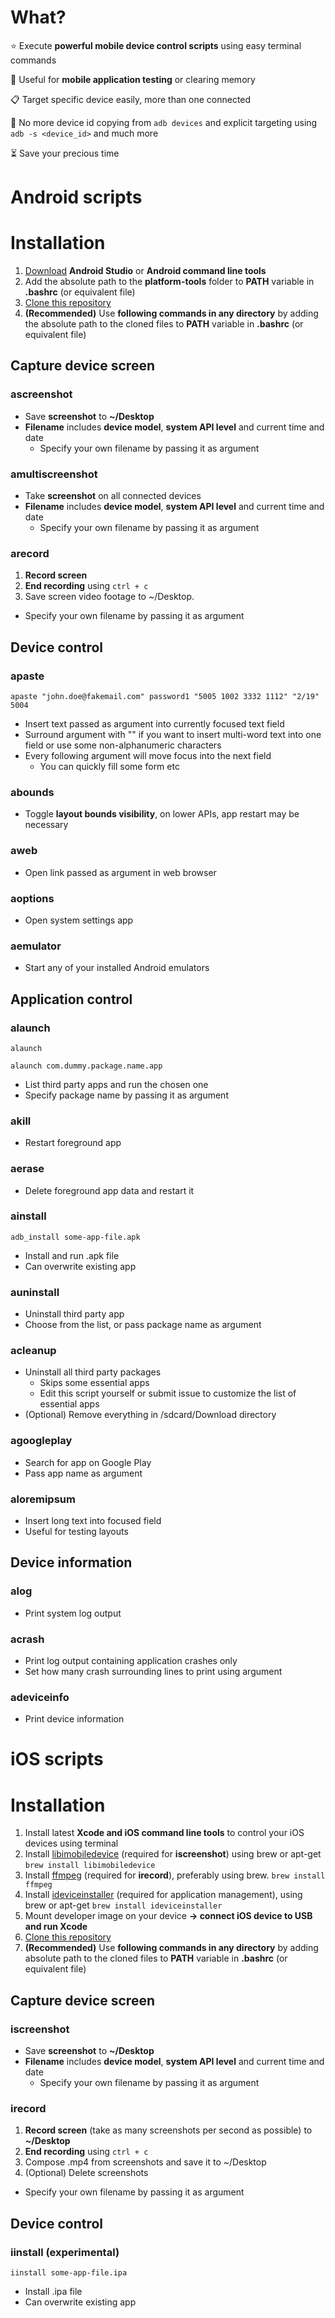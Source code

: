 # What?
⭐️ Execute **powerful mobile device control scripts** using easy terminal commands<br>

📱 Useful for **mobile application testing** or clearing memory<br>

📋 Target specific device easily, more than one connected<br>

🎉 No more device id copying from ``adb devices`` and explicit targeting using ``adb -s <device_id>`` and much more<br>

⏳ Save your precious time<br>

# Android scripts

# Installation
1. [Download](https://developer.android.com/studio/ "Android Studio") **Android Studio** or **Android command line tools**
2. Add the absolute path to the **platform-tools** folder to **PATH** variable in **.bashrc** (or equivalent file)
3. [Clone this repository](https://github.com/IntergalacticPenguin/adb-shortcuts.git "Clone")
4. **(Recommended)** Use **following commands in any directory** by adding the absolute path to the cloned files to **PATH** variable in **.bashrc** (or equivalent file)

## Capture device screen

### ascreenshot
* Save **screenshot** to **~/Desktop**
* **Filename** includes **device model**, **system API level** and current time and date
  * Specify your own filename by passing it as argument

### amultiscreenshot
* Take **screenshot** on all connected devices
* **Filename** includes **device model**, **system API level** and current time and date
  * Specify your own filename by passing it as argument

### arecord
1. **Record screen**
2. **End recording** using ``ctrl + c``
3. Save screen video footage to ~/Desktop.
  * Specify your own filename by passing it as argument

## Device control

### apaste
``apaste "john.doe@fakemail.com" password1 "5005 1002 3332 1112" "2/19" 5004``

* Insert text passed as argument into currently focused text field
* Surround argument with "" if you want to insert multi-word text into one field or use some non-alphanumeric characters
* Every following argument will move focus into the next field
  * You can quickly fill some form etc

### abounds
* Toggle **layout bounds visibility**, on lower APIs, app restart may be necessary

### aweb
* Open link passed as argument in web browser

### aoptions
* Open system settings app

### aemulator
* Start any of your installed Android emulators

## Application control

### alaunch
``alaunch``

``alaunch com.dummy.package.name.app``

* List third party apps and run the chosen one
* Specify package name by passing it as argument

### akill
* Restart foreground app

### aerase
* Delete foreground app data and restart it

### ainstall
``adb_install some-app-file.apk``

* Install and run .apk file
* Can overwrite existing app

### auninstall
* Uninstall third party app
* Choose from the list, or pass package name as argument

### acleanup
* Uninstall all third party packages
  * Skips some essential apps
  * Edit this script yourself or submit issue to customize the list of essential apps
* (Optional) Remove everything in /sdcard/Download directory

### agoogleplay
* Search for app on Google Play
* Pass app name as argument

### aloremipsum
* Insert long text into focused field
* Useful for testing layouts

## Device information

### alog
* Print system log output

### acrash
* Print log output containing application crashes only
* Set how many crash surrounding lines to print using argument

### adeviceinfo
* Print device information

# iOS scripts

# Installation
1. Install latest **Xcode and iOS command line tools** to control your iOS devices using terminal
2. Install [libimobiledevice](https://github.com/libimobiledevice/libimobiledevice "libimobiledevice") (required for **iscreenshot**) using brew or apt-get ``brew install libimobiledevice``
3. Install [ffmpeg](https://www.ffmpeg.org/ "ffmpeg") (required for **irecord**), preferably using brew. `brew install ffmpeg`
4. Install [ideviceinstaller](https://github.com/libimobiledevice/ideviceinstaller "ideviceinstaller") (required for application management), using brew or apt-get ``brew install ideviceinstaller``
5. Mount developer image on your device **-> connect iOS device to USB and run Xcode**
6. [Clone this repository](https://github.com/IntergalacticPenguin/adb-shortcuts.git "Clone")
7. **(Recommended)** Use **following commands in any directory** by adding absolute path to the cloned files to **PATH** variable in **.bashrc** (or equivalent file)

## Capture device screen

### iscreenshot
* Save **screenshot** to **~/Desktop**
* **Filename** includes **device model**, **system API level** and current time and date
  * Specify your own filename by passing it as argument

### irecord
1. **Record screen** (take as many screenshots per second as possible) to **~/Desktop**
2. **End recording** using ``ctrl + c``
3. Compose .mp4 from screenshots and save it to ~/Desktop
4. (Optional) Delete screenshots
* Specify your own filename by passing it as argument

## Device control
### iinstall (experimental)
``iinstall some-app-file.ipa``

* Install .ipa file
* Can overwrite existing app
